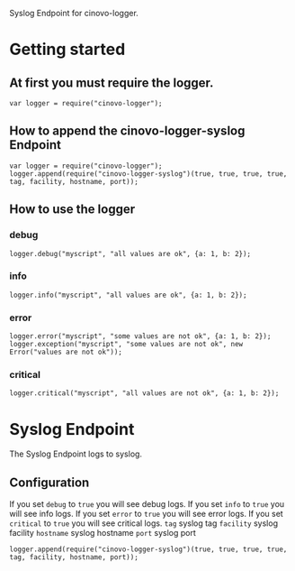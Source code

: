 Syslog Endpoint for cinovo-logger.

# Getting started

## At first you must require the logger.

    var logger = require("cinovo-logger");

## How to append the cinovo-logger-syslog Endpoint

    var logger = require("cinovo-logger");
    logger.append(require("cinovo-logger-syslog")(true, true, true, true, tag, facility, hostname, port));

## How to use the logger

### debug

    logger.debug("myscript", "all values are ok", {a: 1, b: 2});

### info

    logger.info("myscript", "all values are ok", {a: 1, b: 2});

### error

    logger.error("myscript", "some values are not ok", {a: 1, b: 2});
    logger.exception("myscript", "some values are not ok", new Error("values are not ok"));

### critical

    logger.critical("myscript", "all values are not ok", {a: 1, b: 2});

# Syslog Endpoint

The Syslog Endpoint logs to syslog.

## Configuration

If you set `debug` to `true` you will see debug logs.
If you set `info` to `true` you will see info logs.
If you set `error` to `true` you will see error logs.
If you set `critical` to `true` you will see critical logs.
`tag` syslog tag
`facility` syslog facility
`hostname` syslog hostname
`port` syslog port

    logger.append(require("cinovo-logger-syslog")(true, true, true, true, tag, facility, hostname, port));
